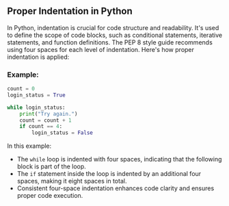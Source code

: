 ## **Proper Indentation in Python**

In Python, indentation is crucial for code structure and readability. It's used to define the scope of code blocks, such as conditional statements, iterative statements, and function definitions. The PEP 8 style guide recommends using four spaces for each level of indentation. Here's how proper indentation is applied:

### **Example:**

```python
count = 0
login_status = True

while login_status:
    print("Try again.")
    count = count + 1
    if count == 4:
        login_status = False
```

In this example:

- The `while` loop is indented with four spaces, indicating that the following block is part of the loop.
- The `if` statement inside the loop is indented by an additional four spaces, making it eight spaces in total.
- Consistent four-space indentation enhances code clarity and ensures proper code execution.

